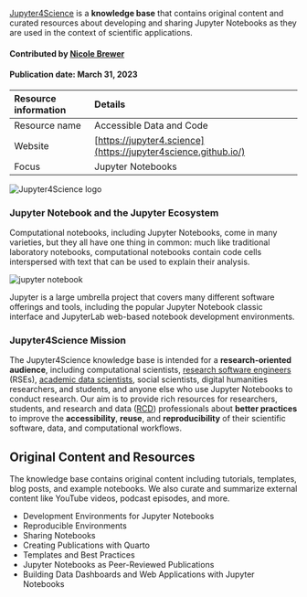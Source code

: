 <!--deck text start-->
[Jupyter4Science](https://jupyter4science.github.io/) is a **knowledge base** that contains original content and curated resources about developing and sharing Jupyter Notebooks as they are used in the context of scientific applications.
<!--deck text end-->

#### Contributed by [Nicole Brewer](https://bssw.io/fellows/nicole-brewer)

#### Publication date: March 31, 2023

Resource information | Details 
:--- | :--- 
Resource name | Accessible Data and Code
Website  | [https://jupyter4.science](https://jupyter4science.github.io/)
Focus | Jupyter Notebooks

![Jupyter4Science logo](jupyter4science-2.png)

### Jupyter Notebook and the Jupyter Ecosystem
Computational notebooks, including Jupyter Notebooks, come in many varieties, but they all have one thing in common: much like traditional laboratory notebooks, computational notebooks contain code cells interspersed with text that can be used to explain their analysis.



![jupyter notebook](jupyter4science-1.png)


Jupyter is a large umbrella project that covers many different software offerings and tools, including the popular Jupyter Notebook classic interface and JupyterLab web-based notebook development environments.



### Jupyter4Science Mission

The Jupyter4Science knowledge base is intended for a **research-oriented audience**, including computational scientists, [research software engineers](https://us-rse.org/about/what-is-an-rse/) (RSEs), [academic data scientists](https://academicdatascience.org/community-projects/career-guidebook/), social scientists, digital humanities researchers, and students, and anyone else who use Jupyter Notebooks to conduct research. Our aim is to provide rich resources for researchers, students, and research and data ([RCD](https://carcc.org/)) professionals about **better practices** to improve the **accessibility**, **reuse**, and **reproducibility** of their scientific software, data, and computational workflows.



## Original Content and Resources

The knowledge base contains original content including tutorials, templates, blog posts, and example notebooks. We also curate and summarize external content like YouTube videos, podcast episodes, and more.

- Development Environments for Jupyter Notebooks
- Reproducible Environments
- Sharing Notebooks
- Creating Publications with Quarto
- Templates and Best Practices
- Jupyter Notebooks as Peer-Reviewed Publications
- Building Data Dashboards and Web Applications with Jupyter Notebooks 

